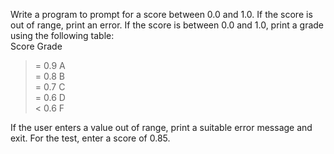 Write a program to prompt for a score between 0.0 and 1.0. If the score is out of range, print an error. If the score is between 0.0 and 1.0, print a grade using the following table:\
Score Grade
>= 0.9 A\
>= 0.8 B\
>= 0.7 C\
>= 0.6 D\
< 0.6 F

If the user enters a value out of range, print a suitable error message and exit. For the test, enter a score of 0.85.
